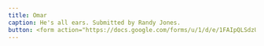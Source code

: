 ```yaml
---
title: Omar
caption: He's all ears. Submitted by Randy Jones.
button: <form action="https://docs.google.com/forms/u/1/d/e/1FAIpQLSdzUJXlkfiStgM9wHsdLnmQo1ncyQ-LC36fCKde7XZ6-dlDCw/formResponse" method="post"><div class="form-element"></div><span>Votes</span><input type="text" name="entry.548077488" required placeholder="$"></br><button type="submit" name="button">Cast Votes</button></form>
---
```

